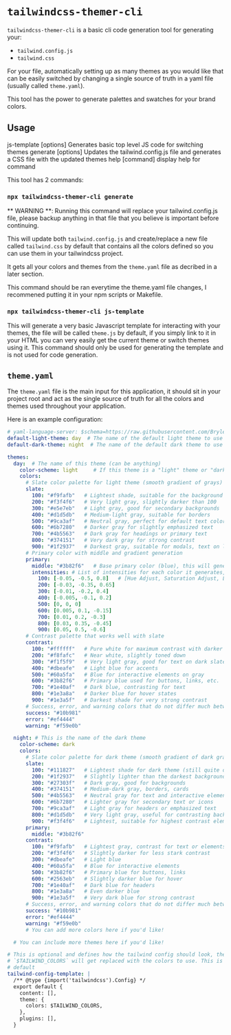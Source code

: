 
# `tailwindcss-themer-cli`

`tailwindcss-themer-cli` is a basic cli code generation tool for generating your:

- `tailwind.config.js`
- `tailwind.css`

For your file, automatically setting up as many themes as you would like that can
be easily switched by changing a single source of truth in a yaml file (usually
called `theme.yaml`).

This tool has the power to generate palettes and swatches for your brand colors.


## Usage

  js-template [options]  Generates basic top level JS code for switching themes
  generate [options]     Updates the tailwind.config.js file and generates a CSS file with
                         the updated themes
  help [command]         display help for command

This tool has 2 commands:

### `npx tailwindcss-themer-cli generate`

** WARNING **: Running this command will replace your tailwind.config.js file,
please backup anything in that file that you believe is important before
continuing.

This will update both `tailwind.config.js` and create/replace a new file called
`tailwind.css` by default that contains all the colors defined so you can use
them in your tailwindcss project.

It gets all your colors and themes from the `theme.yaml` file as decribed in a
later section.

This command should be ran everytime the theme.yaml file changes, I recommened
putting it in your npm scripts or Makefile.


### `npx tailwindcss-themer-cli js-template`

This will generate a very basic Javascript template for interacting with your
themes, the file will be called `theme.js` by default, if you simply link to it
in your HTML you can very easily get the current theme or switch themes using
it. This command should only be used for generating the template and is not used
for code generation.


## `theme.yaml`

The `theme.yaml` file is the main input for this application, it should sit in
your project root and act as the single source of truth for all the colors and
themes used throughout your application.

Here is an example configuration:

```yaml
# yaml-language-server: $schema=https://raw.githubusercontent.com/Bryley/tailwindcss-themer-cli/main/theme.schema.json
default-light-theme: day  # The name of the default light theme to use
default-dark-theme: night  # The name of the default dark theme to use (this is optional)

themes:
  day:  # The name of this theme (can be anything)
    color-scheme: light     # If this theme is a "light" theme or "dark" theme
    colors:
      # Slate color palette for light theme (smooth gradient of grays)
      slate:
        100: "#f9fafb"   # Lightest shade, suitable for the background
        200: "#f3f4f6"   # Very light gray, slightly darker than 100
        300: "#e5e7eb"   # Light gray, good for secondary backgrounds
        400: "#d1d5db"   # Medium-light gray, suitable for borders
        500: "#9ca3af"   # Neutral gray, perfect for default text color
        600: "#6b7280"   # Darker gray for slightly emphasized text
        700: "#4b5563"   # Dark gray for headings or primary text
        800: "#374151"   # Very dark gray for strong contrast
        900: "#1f2937"   # Darkest gray, suitable for modals, text on light backgrounds
      # Primary color with middle and gradient generation
      primary:
        middle: "#3b82f6"   # Base primary color (blue), this will generate 100 to 900 shades assuming this is 500
        intensities: # List of intensities for each color it generates, this is optional, this is the default
          100: [-0.05, -0.5, 0.8]   # [Hue Adjust, Saturation Adjust, Lightness Adjust]
          200: [-0.03, -0.35, 0.65]
          300: [-0.01, -0.2, 0.4]
          400: [-0.005, -0.1, 0.2]
          500: [0, 0, 0]
          600: [0.005, 0.1, -0.15]
          700: [0.01, 0.2, -0.3]
          800: [0.03, 0.35, -0.45]
          900: [0.05, 0.5, -0.6]
      # Contrast palette that works well with slate
      contrast:
        100: "#ffffff"   # Pure white for maximum contrast with darker grays
        200: "#f8fafc"   # Near white, slightly toned down
        300: "#f1f5f9"   # Very light gray, good for text on dark slates
        400: "#dbeafe"   # Light blue for accents
        500: "#60a5fa"   # Blue for interactive elements on gray
        600: "#3b82f6"   # Primary blue used for buttons, links, etc.
        700: "#1e40af"   # Dark blue, contrasting for text
        800: "#1e3a8a"   # Darker blue for hover states
        900: "#1e3a5f"   # Darkest shade for very strong contrast
      # Success, error, and warning colors that do not differ much between themes
      success: "#10b981"
      error: "#ef4444"
      warning: "#f59e0b"

  night: # This is the name of the dark theme
    color-scheme: dark
    colors:
      # Slate color palette for dark theme (smooth gradient of dark grays)
      slate:
        100: "#111827"   # Lightest shade for dark theme (still quite dark)
        200: "#1f2937"   # Slightly lighter than the darkest background
        300: "#27303f"   # Dark gray, good for backgrounds
        400: "#374151"   # Medium-dark gray, borders, cards
        500: "#4b5563"   # Neutral gray for text and interactive elements
        600: "#6b7280"   # Lighter gray for secondary text or icons
        700: "#9ca3af"   # Light gray for headers or emphasized text
        800: "#d1d5db"   # Very light gray, useful for contrasting backgrounds
        900: "#f3f4f6"   # Lightest, suitable for highest contrast elements
      primary:
        middle: "#3b82f6"
      contrast:
        100: "#f9fafb"   # Lightest gray, contrast for text or elements
        200: "#f3f4f6"   # Slightly darker for less stark contrast
        300: "#dbeafe"   # Light blue
        400: "#60a5fa"   # Blue for interactive elements
        500: "#3b82f6"   # Primary blue for buttons, links
        600: "#2563eb"   # Slightly darker blue for hover
        700: "#1e40af"   # Dark blue for headers
        800: "#1e3a8a"   # Even darker blue
        900: "#1e3a5f"   # Very dark blue for strong contrast
      # Success, error, and warning colors that do not differ much between themes
      success: "#10b981"
      error: "#ef4444"
      warning: "#f59e0b"
      # You can add more colors here if you'd like!

  # You can include more themes here if you'd like!

# This is optional and defines how the tailwind config should look, the text
# `$TAILWIND_COLORS` will get replaced with the colors to use. This is the
# default
tailwind-config-template: |
  /** @type {import('tailwindcss').Config} */
  export default {
    content: [],
    theme: {
      colors: $TAILWIND_COLORS,
    },
    plugins: [],
  }

```
